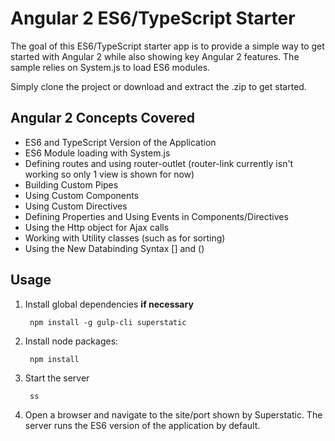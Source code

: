 # Angular 2 ES6/TypeScript Starter

The goal of this ES6/TypeScript starter app is to provide
a simple way to get started with Angular 2 while also showing key Angular 2 features. The sample
relies on System.js to load ES6 modules.

Simply clone the project or download and extract the .zip to get started.

## Angular 2 Concepts Covered

* ES6 and TypeScript Version of the Application
* ES6 Module loading with System.js
* Defining routes and using router-outlet (router-link currently isn't working so only 1 view is shown for now)
* Building Custom Pipes
* Using Custom Components
* Using Custom Directives
* Defining Properties and Using Events in Components/Directives
* Using the Http object for Ajax calls
* Working with Utility classes (such as for sorting)
* Using the New Databinding Syntax [] and ()

## Usage

1. Install global dependencies **if necessary**

        npm install -g gulp-cli superstatic

2. Install node packages:

        npm install

3. Start the server

        ss

4. Open a browser and navigate to the site/port shown by Superstatic. The server runs the ES6 version of the application by default.
